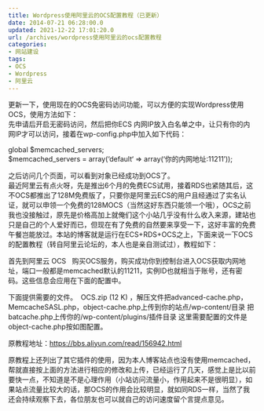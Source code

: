 ```yaml
---
title: Wordpress使用阿里云的OCS配置教程（已更新）
date: 2014-07-21 06:28:00.0
updated: 2021-12-22 17:01:20.0
url: /archives/wordpress使用阿里云的ocs配置教程
categories: 
- 网站建设
tags: 
- OCS
- Wordpress
- 阿里云
---
```


<p>更新一下，使用现在的OCS免密码访问功能，可以方便的实现Wordpress使用OCS，使用方法如下：<br />先申请后开启无密码访问，然后把你ECS 内网IP放入白名单之中，让只有你的内网IP才可以访问，接着在wp-config.php中加入如下代码：</p><p>global $memcached_servers;<br />$memcached_servers = array(‘default‘ =&gt; array(‘你的内网地址:11211’));</p><p>之后访问几个页面，可以看到对象已经成功到OCS了。<br />最近阿里云有点火呀，先是推出6个月的免费ECS试用，接着RDS也紧随其后，这不OCS都推出了128M免费版了，只要你是阿里云ECS的用户且经通过了实名认证，就可以申领一个免费的128MOCS（当然这好东西只能领一个哦），OCS之前我也没接触过，原先是价格高加上就俺们这个小站几乎没有什么收入来源，建站也只是自己的个人爱好而已，但现在有了免费的自然要来享受一下，这好丰富的免费午餐岂能放过。本站的博客就是运行在ECS+RDS+OCS之上，下面来说一下OCS的配置教程（转自阿里云论坛的，本人也是亲自测试过），教程如下：</p><p>首先到阿里云 OCS   购买OCS服务，购买成功你到控制台进入OCS获取内网地址，端口一般都是memcached默认的11211，实例ID也就相当于账号，还有密码。这些信息会应用在下面的配置中。</p><p>下面提供需要的文件。  OCS.zip (12 K) ，解压文件把advanced-cache.php，MemcacheSASL.php，object-cache.php上传到你的站点/wp-content/目录 把batcache.php上传你的/wp-content/plugins/插件目录 这里需要配置的文件是object-cache.php按如图配置。  </p><p>原教程地址：<a href="https://bbs.aliyun.com/read/156942.html">https://bbs.aliyun.com/read/156942.html</a></p><p>原教程上还列出了其它插件的使用，因为本人博客站点也没有使用memcached，帮就直接按上面的方法进行相应的修改和上传，已经运行了几天，感觉上是比以前要快一点，不知道是不是心理作用（小站访问流量小，作用起来不是很明显），如果站点流量比较大的话，那OCS的作用会比较明显，就如同RDS一样，当然了我还会持续观察下去，各位朋友也可以就自己的访问速度留个言提点意见。</p><p>&nbsp;</p>